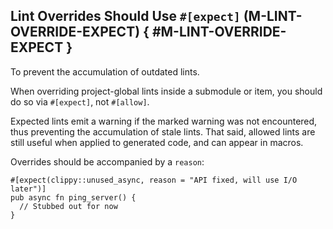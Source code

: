 ﻿<!-- Copyright (c) Microsoft Corporation. Licensed under the MIT license. -->

## Lint Overrides Should Use `#[expect]` (M-LINT-OVERRIDE-EXPECT) { #M-LINT-OVERRIDE-EXPECT }

<why>To prevent the accumulation of outdated lints.</why>
<guideline-status><draft/></guideline-status>

When overriding project-global lints inside a submodule or item, you should do so via `#[expect]`, not `#[allow]`.

Expected lints emit a warning if the marked warning was not encountered, thus preventing the accumulation of stale lints.
That said, allowed lints are still useful when applied to generated code, and can appear in macros.

Overrides should be accompanied by a `reason`:

```rust,edition2021
#[expect(clippy::unused_async, reason = "API fixed, will use I/O later")]
pub async fn ping_server() {
  // Stubbed out for now
}
```
